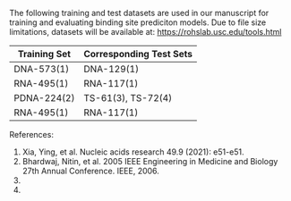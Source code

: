 The following training and test datasets are used in our manuscript for training and evaluating binding site prediciton models. Due to file size limitations, datasets will be available at: https://rohslab.usc.edu/tools.html

| Training Set | Corresponding Test Sets |
| ----------- | ----------- |
| DNA-573(1) | DNA-129(1) |
| RNA-495(1) | RNA-117(1) |
| PDNA-224(2) | TS-61(3), TS-72(4) |
| RNA-495(1) | RNA-117(1) |


References:
1. Xia, Ying, et al. Nucleic acids research 49.9 (2021): e51-e51.
2. Bhardwaj, Nitin, et al. 2005 IEEE Engineering in Medicine and Biology 27th Annual Conference. IEEE, 2006.
3.
4. 

